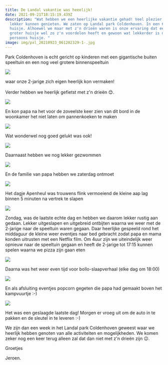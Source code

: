 ```yaml
---
title: De Landal vakantie was heeelijk!
date: 2021-09-21T18:15:19.439Z
description: "Wat hebben we een heerlijke vakantie gehad! Veel plezier gehad en
  lekker kunnen genieten. We zaten op Landal park Coldenhoven. In een 6 persoons
  huisje. Alhoewel we maar met z'n drieën waren is onze ervaring dat een wat
  groter huisje wel zo z'n voordelen heeft en gewoon wat lekkerder is dan een 4
  persoons huisje. "
image: img/pxl_20210923_061202329-1-.jpg
---
```

Park Coldenhoven is echt gericht op kinderen met een gigantische buiten speeltuin en een nog veel grotere binnenspeeltuin

![](img/pxl_20210924_091032021-1-.jpg)

waar onze 2-jarige zich eigen heerlijk kon vermaken!\
\
Verder hebben we heerlijk gefietst met z'n drieën 😊.

![](img/img_20210922_130110-1-.jpg)

En kon papa na het voor de zoveelste keer zien van dit bord in de woonkamer het niet laten om pannenkoeken te maken

![](img/pxl_20210922_153139111-1-.jpg)

Wat wonderwel nog goed gelukt was ook!

![](img/pxl_20210922_150027092-1-.jpg)

Daarnaast hebben we nog lekker gezwommen

![](img/pxl_20210923_145242203-1-.jpg)

En de familie van papa hebben we zaterdag ontmoet

![](img/pxl_20210925_122149891-1-.jpg)

Het dagje Apenheul was trouwens flink vermoeiend de kleine aap lag binnen 5 minuten na vertrek te slapen

![](img/img-20210925-wa0004-1-.jpg)

Zondag, was de laatste echte dag en hebben we daarom lekker rustig aan gedaan. Lekker uitgeslapen en uitgebreid ontbijten waarna we weer met de 2-jarige naar de speeltuin waren gegaan. Daar heerlijke gespeeld rond het middaguur de kleine weer eventjes naar bed gebracht zodat papa en mama konden uitrusten met een Netflix film. Om 4uur zijn we uiteindelijk weer opnieuw naar de speeltuin gegaan en heeft de 2-jarige tot 17:15 kunnen spelen waarna we pizza zijn gaan eten

![](img/img-20210926-wa0003-1-.jpg)

Daarna was het weer even tijd voor bollo-slaapverhaal (elke dag om 18:00)

![](img/pxl_20210926_160702705.mp-1-.jpg)

En als afsluiting eventjes popcorn gegeten die papa had gemaakt boven het kampvuurtje :-)

![](img/img-20210926-wa0008-1-.jpg)

Het was een geslaagde laatste dag! Morgen er vroeg uit om de auto in te pakken en de sleutel in te leveren :-)

We zijn dan een week in het Landal park Coldenhoven geweest waar we heerlijk hebben genoten van alle activiteiten en mogelijkheden. We komen zeker nog een keer terug alleen zal dat dan niet met z'n drieën zijn 😉.

Groetjes

Jeroen.